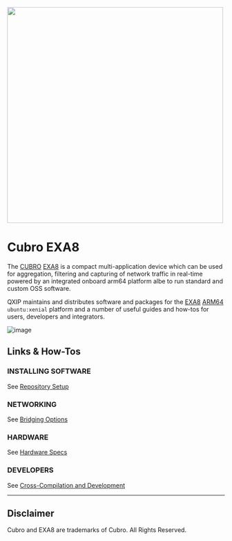 <img src="http://cubro.org/images/EXA8_Banner.jpg" width=500>


# Cubro EXA8
The [CUBRO](http://www.cubro.com/) [EXA8](http://cubro.org) is a compact multi-application device which can be used for aggregation, filtering and capturing of network traffic in real-time powered by an integrated onboard arm64 platform albe to run standard and custom OSS software. 

QXIP maintains and distributes software and packages for the [EXA8](http://cubro.org) [ARM64](https://github.com/lmangani/EXA8/blob/master/hardware.md) `ubuntu:xenial` platform and a number of useful guides and how-tos for users, developers and integrators.

![image](https://user-images.githubusercontent.com/1423657/54088970-e5ef4f80-4363-11e9-929f-d26cbc484fb8.png)

## Links & How-Tos
### INSTALLING SOFTWARE
See [Repository Setup](https://github.com/lmangani/EXA8/blob/master/software.md)
### NETWORKING
See [Bridging Options](https://github.com/lmangani/EXA8/blob/master/bridging.md)
### HARDWARE
See [Hardware Specs](https://github.com/lmangani/EXA8/blob/master/hardware.md)
### DEVELOPERS
See [Cross-Compilation and Development](https://github.com/lmangani/EXA8/blob/master/crosscompile.md)

------

## Disclaimer
Cubro and EXA8 are trademarks of Cubro. All Rights Reserved.
